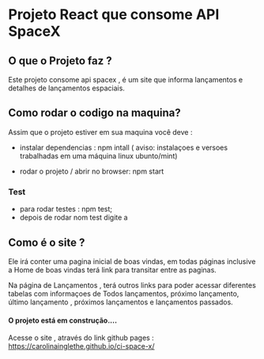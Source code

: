 # Projeto React que consome API SpaceX

## O que o Projeto faz ?

Este projeto consome api spacex , é um site que informa lançamentos e detalhes de lançamentos espaciais.

## Como rodar o codigo na maquina?

Assim que o projeto estiver em sua maquina você deve :
-  instalar dependencias : npm intall
( aviso:  instalaçoes e versoes trabalhadas em uma máquina linux ubunto/mint)

-  rodar o projeto / abrir no browser: npm start

### Test

- para rodar testes : npm test;
- depois de rodar nom test digite a

## Como é o site ?

Ele irá conter uma pagina inicial de boas vindas, em todas páginas inclusive a Home de boas vindas terá link para transitar entre as paginas.
 
Na página de Lançamentos , terá outros links para poder acessar diferentes tabelas com informaçoes de Todos lançamentos, próximo lançamento, último lançamento , próximos lançamentos e lançamentos passados. 

#### O projeto está em  construção....
Acesse o site , através do link github pages :
 https://carolinainglethe.github.io/ci-space-x/
